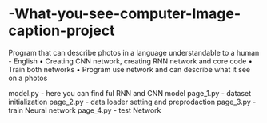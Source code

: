 # -What-you-see-computer-Image-caption-project
Program that can describe photos in a language understandable to a human - English 
• Creating CNN network, creating RNN network and core code 
• Train both networks 
• Program use network and can describe what it see on a photos

model.py - here you can find ful RNN and CNN model
page_1.py - dataset initialization
page_2.py - data loader setting and preprodaction
page_3.py - train Neural network
page_4.py - test Network
